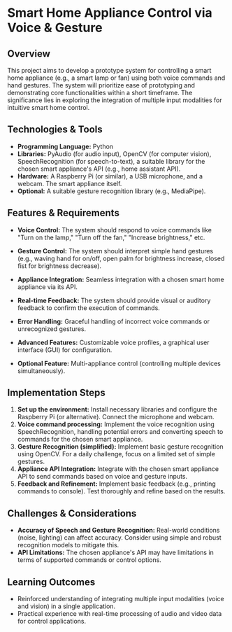 # Smart Home Appliance Control via Voice & Gesture

## Overview

This project aims to develop a prototype system for controlling a smart home appliance (e.g., a smart lamp or fan) using both voice commands and hand gestures.  The system will prioritize ease of prototyping and demonstrating core functionalities within a short timeframe.  The significance lies in exploring the integration of multiple input modalities for intuitive smart home control.

## Technologies & Tools

* **Programming Language:** Python
* **Libraries:** PyAudio (for audio input), OpenCV (for computer vision), SpeechRecognition (for speech-to-text), a suitable library for the chosen smart appliance's API (e.g., home assistant API).
* **Hardware:**  A Raspberry Pi (or similar), a USB microphone, and a webcam.  The smart appliance itself.
* **Optional:** A suitable gesture recognition library (e.g., MediaPipe).


## Features & Requirements

- **Voice Control:**  The system should respond to voice commands like "Turn on the lamp," "Turn off the fan," "Increase brightness," etc.
- **Gesture Control:** The system should interpret simple hand gestures (e.g., waving hand for on/off, open palm for brightness increase, closed fist for brightness decrease).
- **Appliance Integration:** Seamless integration with a chosen smart home appliance via its API.
- **Real-time Feedback:** The system should provide visual or auditory feedback to confirm the execution of commands.
- **Error Handling:**  Graceful handling of incorrect voice commands or unrecognized gestures.

- **Advanced Features:**  Customizable voice profiles, a graphical user interface (GUI) for configuration.
- **Optional Feature:** Multi-appliance control (controlling multiple devices simultaneously).


## Implementation Steps

1. **Set up the environment:** Install necessary libraries and configure the Raspberry Pi (or alternative). Connect the microphone and webcam.
2. **Voice command processing:** Implement the voice recognition using SpeechRecognition, handling potential errors and converting speech to commands for the chosen smart appliance.
3. **Gesture Recognition (simplified):** Implement basic gesture recognition using OpenCV.  For a daily challenge, focus on a limited set of simple gestures.
4. **Appliance API Integration:**  Integrate with the chosen smart appliance API to send commands based on voice and gesture inputs.
5. **Feedback and Refinement:** Implement basic feedback (e.g., printing commands to console). Test thoroughly and refine based on the results.


## Challenges & Considerations

- **Accuracy of Speech and Gesture Recognition:**  Real-world conditions (noise, lighting) can affect accuracy. Consider using simple and robust recognition models to mitigate this.
- **API Limitations:**  The chosen appliance's API may have limitations in terms of supported commands or control options.


## Learning Outcomes

- Reinforced understanding of integrating multiple input modalities (voice and vision) in a single application.
- Practical experience with real-time processing of audio and video data for control applications.

